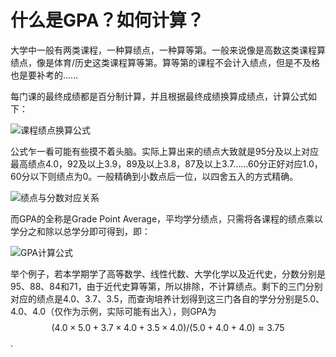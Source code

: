 # 什么是GPA？如何计算？

大学中一般有两类课程，一种算绩点，一种算等第。一般来说像是高数这类课程算绩点，像是体育/历史这类课程算等第。算等第的课程不会计入绩点，但是不及格也是要补考的……

每门课的最终成绩都是百分制计算，并且根据最终成绩换算成绩点，计算公式如下：

![课程绩点换算公式](https://www.zhihu.com/equation?tex=%E8%AF%BE%E7%A8%8B%E7%BB%A9%E7%82%B9%3D4-%5Cfrac%7B3%C3%97%28100-X%29%5E2%7D%7B1600%7D%EF%BC%8860%E2%89%A4X%E2%89%A4100%EF%BC%89)

公式乍一看可能有些摸不着头脑。实际上算出来的绩点大致就是95分及以上对应最高绩点4.0，92及以上3.9，89及以上3.8，87及以上3.7……60分正好对应1.0，60分以下则绩点为0。一般精确到小数点后一位，以四舍五入的方式精确。

![绩点与分数对应关系](https://pic1.zhimg.com/80/v2-69fce52a1695b12e17d761ff61ba04bc_720w.jpg)

而GPA的全称是Grade Point Average，平均学分绩点，只需将各课程的绩点乘以学分之和除以总学分即可得到，即：

![GPA计算公式](https://www.zhihu.com/equation?tex=GPA%28%E5%B9%B3%E5%9D%87%E5%AD%A6%E5%88%86%E7%BB%A9%E7%82%B9%29%3D%5Cfrac%7B%5Csum%7B%28%E8%AF%BE%E7%A8%8B%E5%AD%A6%E5%88%86%C3%97%E8%AF%BE%E7%A8%8B%E7%BB%A9%E7%82%B9%29%7D%7D%7B%5Csum%7B%E5%90%84%E8%AF%BE%E7%A8%8B%E5%AD%A6%E5%88%86%7D%7D)

举个例子，若本学期学了高等数学、线性代数、大学化学以及近代史，分数分别是95、88、84和71，由于近代史算等第，所以排除，不计算绩点。剩下的三门分别对应的绩点是4.0、3.7、3.5，而查询培养计划得到这三门各自的学分分别是5.0、4.0、4.0（仅作为示例，实际可能有出入），则GPA为$$(4.0×5.0+3.7×4.0+3.5×4.0)/(5.0+4.0+4.0)≈3.75$$.